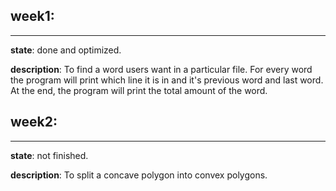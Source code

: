 ## week1:
***
**state**: 
    done and optimized.
    
**description**: 
    To find a word users want in a particular file.
    For every word the program will print which line it is in and it's previous word and last word.
    At the end, the program will print the total amount of the word.
 
## week2:
***
**state**: 
    not finished.
    
**description**: 
    To split a concave polygon into convex polygons.
 

